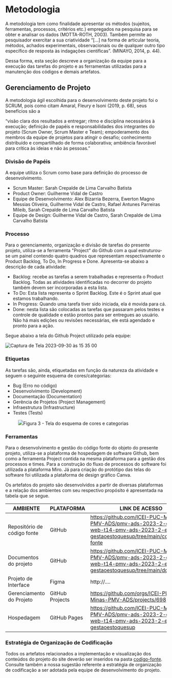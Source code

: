 
# Metodologia

A metodologia tem como finalidade apresentar os métodos (sujeitos, ferramentas, processos, critérios etc.) empregados na pesquisa para se obter e analisar os dados (MOTTA-ROTH, 2003). Também permite ao pesquisador exercitar a sua criatividade “[...] na forma de articular teoria, métodos, achados experimentais, observacionais ou de qualquer outro tipo específico de resposta às indagações científicas”. (MINAYO, 2014, p. 44). 

Dessa forma, esta seção descreve a organização da equipe para a execução das tarefas do projeto e as ferramentas utilizadas para a manutenção dos códigos e demais artefatos.

## Gerenciamento de Projeto
A metodologia ágil escolhida para o desenvolvimento deste projeto foi o SCRUM, pois como citam Amaral, Fleury e Isoni (2019, p. 68), seus benefícios são a

“visão clara dos resultados a entregar; ritmo e disciplina necessários à execução; definição de papéis e responsabilidades dos integrantes do projeto (Scrum Owner, Scrum Master e Team); empoderamento dos membros da equipe de projetos para atingir o desafio; conhecimento distribuído e compartilhado de forma colaborativa; ambiência favorável para crítica às ideias e não às pessoas.”

### Divisão de Papéis

A equipe utiliza o Scrum como base para definição do processo de desenvolvimento.

- Scrum Master: Sarah Crepalde de Lima Carvalho Batista
- Product Owner: Guilherme Vidal de Castro
- Equipe de Desenvolvimento: Alex Bizarria Bezerra, Ewerton Magno Messias Oliveira, Guilherme Vidal de Castro, Rafael Antunes Parreiras Mileib, Sarah Crepalde de Lima Carvalho Batista
- Equipe de Design: Guilherme Vidal de Castro, Sarah Crepalde de Lima Carvalho Batista



### Processo

Para o gerenciamento, organização e divisão de tarefas do presente projeto, utiliza-se a ferramenta "Project" do Github com a qual estruturou-se um painel contendo quatro quadros que representam respectivamente o Product Backlog, To Do, In Progress e Done. Apresenta-se abaixo a descrição de cada atividade:

- Backlog: recebe as tarefas a serem trabalhadas e representa o Product Backlog. Todas as atividades identificadas no decorrer do projeto também devem ser incorporadas a esta lista. 
- To Do: Esta lista representa o Sprint Backlog. Este é o Sprint atual que estamos trabalhando. 
- In Progress: Quando uma tarefa tiver sido iniciada, ela é movida para cá. 
- Done: nesta lista são colocadas as tarefas que passaram pelos testes e controle de qualidade e estão prontos para ser entregues ao usuário. Não há mais edições ou revisões necessárias, ele está agendado e pronto para a ação.

Segue abaixo a tela do Github Project utilizado pela equipe:

![Captura de Tela 2023-09-30 às 15 35 00](https://github.com/ICEI-PUC-Minas-PMV-ADS/pmv-ads-2023-2-e1-proj-web-t14-pmv-ads-2023-2-e1-proj-gestaoestoquesup/assets/133724013/0aada910-cd47-40c6-a122-cf0e64be1fdf)


### Etiquetas
<p>As tarefas são, ainda, etiquetadas em função da natureza da atividade e seguem o seguinte esquema de cores/categorias:</p>

<ul>
  <li>Bug (Erro no código)</li>
  <li>Desenvolvimento (Development)</li>
  <li>Documentação (Documentation)</li>
  <li>Gerência de Projetos (Project Management)</li>
  <li>Infraestrutura (Infrastructure)</li>
  <li>Testes (Tests)</li>
</ul>

<figure> 
  <img src="https://user-images.githubusercontent.com/100447878/164068979-9eed46e1-9b44-461e-ab88-c2388e6767a1.png"
    <figcaption>Figura 3 - Tela do esquema de cores e categorias</figcaption>
</figure> 
  
### Ferramentas

Para o desenvolvimento e gestão do código fonte do objeto do presente projeto, utiliza-se a plataforma de hospedagem de software Github, bem como a ferramenta Project contida na mesma plataforma para a gestão dos processos e times. Para a construção do fluxo de processos do software foi utilizada a plataforma Miro. Já para criação do protótipo das telas do software foi utilizada a plataforma de design gráfico Canva.

Os artefatos do projeto são desenvolvidos a partir de diversas plataformas e a relação dos ambientes com seu respectivo propósito é apresentada na tabela que se segue.

| AMBIENTE                            | PLATAFORMA                         | LINK DE ACESSO                         |
|-------------------------------------|------------------------------------|----------------------------------------|
| Repositório de código fonte         | GitHub                             |https://github.com/ICEI-PUC-Minas-PMV-ADS/pmv-ads-2023-2-e1-proj-web-t14-pmv-ads-2023-2-e1-proj-gestaoestoquesup/tree/main/codigo-fonte|
| Documentos do projeto               | GitHub                             |https://github.com/ICEI-PUC-Minas-PMV-ADS/pmv-ads-2023-2-e1-proj-web-t14-pmv-ads-2023-2-e1-proj-gestaoestoquesup/tree/main/documentos|
| Projeto de Interface                | Figma                              | http://....                            |
| Gerenciamento do Projeto            | GitHub Projects                    | https://github.com/orgs/ICEI-PUC-Minas-PMV-ADS/projects/698|
| Hospedagem                          | GitHub Pages                       |https://github.com/ICEI-PUC-Minas-PMV-ADS/pmv-ads-2023-2-e1-proj-web-t14-pmv-ads-2023-2-e1-proj-gestaoestoquesup |


### Estratégia de Organização de Codificação 

Todos os artefatos relacionados a implementação e visualização dos conteúdos do projeto do site deverão ser inseridos na pasta [codigo-fonte](http://https://github.com/ICEI-PUC-Minas-PMV-ADS/WebApplicationProject-Template-v2/tree/main/codigo-fonte). Consulte também a nossa sugestão referente a estratégia de organização de codificação a ser adotada pela equipe de desenvolvimento do projeto.
